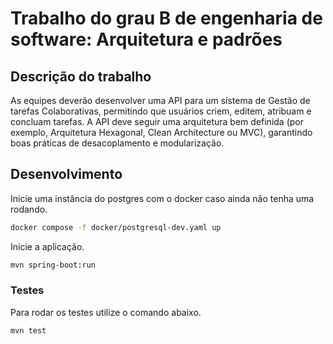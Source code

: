 # Trabalho do grau B de engenharia de software: Arquitetura e padrões

## Descrição do trabalho

As equipes deverão desenvolver uma API para um sistema de Gestão de tarefas Colaborativas, permitindo que usuários
criem, editem, atribuam e concluam tarefas. A API deve seguir uma arquitetura bem definida (por exemplo, Arquitetura
Hexagonal, Clean Architecture ou MVC), garantindo boas práticas de desacoplamento e modularização.

## Desenvolvimento

Inicie uma instância do postgres com o docker caso ainda não tenha uma rodando.

```bash
docker compose -f docker/postgresql-dev.yaml up
```

Inicie a aplicação.

```bash
mvn spring-boot:run
```

### Testes

Para rodar os testes utilize o comando abaixo.

```bash
mvn test
```